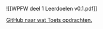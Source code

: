 ![[WPFW deel 1 Leerdoelen v0.1.pdf]]

[GitHub naar wat Toets opdrachten.](https://github.com/Peter-The-Great/Toets-Opdrachten)